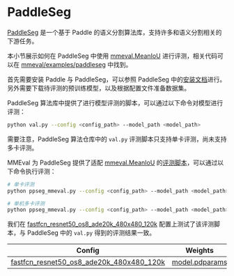 # PaddleSeg

[PaddleSeg](https://github.com/PaddlePaddle/PaddleSeg) 是一个基于 Paddle 的语义分割算法库，支持许多和语义分割相关的下游任务。

本小节展示如何在 PaddleSeg 中使用 [mmeval.MeanIoU](mmeval.metrics.MeanIoU) 进行评测，相关代码可以在 [mmeval/examples/paddleseg](https://github.com/open-mmlab/mmeval/tree/main/examples/paddleseg) 中找到。

首先需要安装 Paddle 与 PaddleSeg，可以参照 PaddleSeg 中的[安装文档](https://github.com/PaddlePaddle/PaddleSeg/blob/release/2.6/docs/install_cn.md)进行。另外需要下载待评测的预训练模型，以及根据配置文件准备数据集。

PaddleSeg 算法库中提供了进行模型评测的脚本，可以通过以下命令对模型进行评测：

```bash
python val.py --config <config_path> --model_path <model_path>
```

需要注意，PaddleSeg 算法仓库中的 `val.py` 评测脚本只支持单卡评测，尚未支持多卡评测。

MMEval 为 PaddleSeg 提供了适配 [mmeval.MeanIoU](mmeval.metrics.MeanIoU) 的[评测脚本](https://github.com/open-mmlab/mmeval/blob/main/examples/paddleseg/ppseg_mmeval.py)，可以通过以下命令执行评测：

```bash
# 单卡评测
python ppseg_mmeval.py --config <config_path> --model_path <model_path>

# 单机多卡评测
python ppseg_mmeval.py --config <config_path> --model_path <model_path> --launcher paddle --num_process <num_gpus>
```

我们在 [fastfcn_resnet50_os8_ade20k_480x480_120k](https://github.com/PaddlePaddle/PaddleSeg/tree/release/2.6/configs/fastfcn) 配置上测试了该评测脚本，与 PaddleSeg 中的 `val.py` 得到的评测结果一致。

|                                                                               Config                                                                                |                                                         Weights                                                          |  mIoU  |  aAcc  | Kappa  | mDice  |
| :-----------------------------------------------------------------------------------------------------------------------------------------------------------------: | :----------------------------------------------------------------------------------------------------------------------: | :----: | :----: | :----: | :----: |
| [fastfcn_resnet50_os8_ade20k_480x480_120k](https://github.com/PaddlePaddle/PaddleSeg/blob/release/2.6/configs/fastfcn/fastfcn_resnet50_os8_ade20k_480x480_120k.yml) | [model.pdparams](https://bj.bcebos.com/paddleseg/dygraph/ade20k/fastfcn_resnet50_os8_ade20k_480x480_120k/model.pdparams) | 0.4373 | 0.8074 | 0.7928 | 0.5772 |
